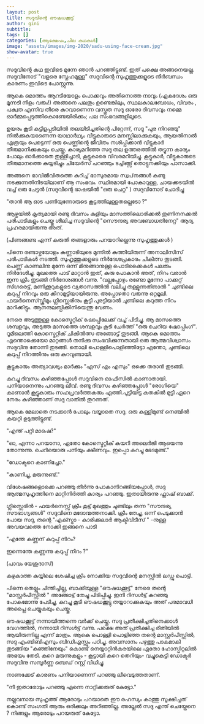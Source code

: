 ```yaml
---
layout: post
title: സദുവിന്റെ ഔഷധക്കൂട്ട്
author: gini
subtitle: 
tags: []
categories: [ആക്ഷേപം,ചില കഥകള്‍]
image: "assets/images/img-2020/sadu-using-face-cream.jpg"
show-avatar: true
---
```

സദുവിന്റെ കഥ ഇവിടെ മുന്നേ ഞാന്‍ പറഞ്ഞിട്ടുണ്ട്.  ഇത് പക്ഷെ അങ്ങനെയല്ല. സദുവിനോട്  "വളരെ സ്നേഹമുള്ള" സദുവിന്റെ സുഹൃത്തുക്കളുടെ നിര്‍ബന്ധം കാരണം ഇവിടെ പോസ്റ്റുന്നു.

ആകെ മൊത്തം ആറടിയോളം പൊക്കവും അതിനൊത്ത നാവും (ഏകദേശം ഒരു മൂന്നടി നീളം വരും!) അങ്ങനെ പലതും ഉണ്ടെങ്കിലും, സ്ഥലകാലബോധം, വിവരം , പക്വത എന്നിവ തീരെ കുറവാണെന്ന വസ്തുത സദു ഓരോ ദിവസവും നമ്മെ ഓര്‍മ്മപ്പെടുത്തികൊണ്ടേയിരിക്കും; പല സംഭവങ്ങളിലൂടെ.

ഉയരം കൂടി കട്ടിളപ്പടിയില്‍ തലയിടിച്ചതിന്റെ പിറ്റേന്ന്, സദു "പുര നിറഞ്ഞു" നില്‍ക്കുകയാണെന്ന യാഥാര്‍ഥ്യം വീട്ടുകാരുടെ മനസ്സിലാക്കുകയും, ആയതിനാല്‍ എത്രയും പെട്ടെന്ന് ഒരു പെണ്ണിന്റെ ജീവിതം നശിപ്പിക്കാന്‍ വീട്ടുകാര്‍ തീരുമാനിക്കുകയും ചെയ്തു. കാര്യമറിഞ്ഞ സദു തല ഉത്തരത്തില്‍ തട്ടുന്ന കാര്യം പോലും ഓര്‍ക്കാതെ തുള്ളിച്ചാടി, കൂട്ടുകാരെ വിവരമറിയിച്ചു. കൂട്ടുകാര്‍, വീട്ടുകാരുടെ തീരുമാനത്തെ കയ്യടിച്ചും ചിയേര്‍സ് പറഞ്ഞും ടച്ചിങ്ങ്സ് തൊട്ടുനക്കിയും പാസാക്കി. 

അങ്ങനെ ഭാവിജീവിതത്തെ കുറിച്ച് ഭാസുരമായ സ്വപ്‌നങ്ങള്‍ കണ്ടു നടക്കുന്നതിനിടയിലാണ് ആ സംഭവം. 
സ്ഥിരമായി പോകാറുള്ള, ചായക്കടയില്‍ വച്ച് ഒരു ചേട്ടന്‍ (സദുവിന്റെ ഭാഷയില്‍ "ഒരു ചെറ്റ" ) സദുവിനോട് ചോദിച്ചു 

"താന്‍ ആ ഓട പണിയുന്നോരുടെ കൂട്ടത്തിലുള്ളതല്ലെടോ  ?"

ആഴ്ചയില്‍ കൃത്യമായി രണ്ടു ദിവസം കുളിയും മാസത്തിലൊരിക്കല്‍ തുണിനനക്കല്‍  പരിപാടികളും ചെയ്തു ശീലിച്ച സദുവിന്റെ "സൌന്ദര്യ അവബോധതിനേറ്റ" ആദ്യ പ്രഹരമായിരുന്നു അത്. 

(പിണങ്ങണ്ട എന്ന് കരുതി തങ്ങളാരും പറയാറില്ലെന്നു സുഹൃത്തുക്കള്‍ )

പിന്നെ രണ്ടാഴ്ചയോളം കണ്ണാടിയുടെ മുന്നില്‍ കുത്തിയിരുന്ന് അനാലിസിസ്  പരിപാടികള്‍ നടത്തി. സുഹൃത്തുക്കളുടെ നിര്‍ദേശപ്രകാരം ചികിത്സ തുടങ്ങി. പെണ്ണ് കാണലിനു  മുന്നേ ഒന്ന് മിനുങ്ങാനുള്ള  പൊടിക്കൈകള്‍ പലരും നിര്‍ദേശിച്ചു. മുഖത്തെ പാട് മാറ്റാന്‍ ഇത്, കുരു പോകാന്‍ അത്, നിറം വരാന്‍ ഇന്ന ക്രീം തുടങ്ങി നിര്‍ദേശങ്ങള്‍ വന്നു. "വല്ലപ്പോഴും രണ്ടോ മൂന്നോ പാക്കറ്റ് സിഗരെട്ട്, മണിക്കൂറുകളുടെ വ്യതാസത്തില്‍ വലിച്ചു തള്ളുന്നതിനാല്‍ " ചുണ്ടിലെ കറുപ്പ് നിറവും ഒരു കീറാമുട്ടിയായിരുന്നു. അപ്പോഴതാ വരുന്നു ഒറ്റമൂലി. ഫയര്‍നെസ്സ്ക്രീമും ഗ്ലിസ്സെരിനും കൂട്ടി പുരട്ടിയാല്‍ ചുണ്ടിലെ കറുത്ത നിറം മാറിക്കിട്ടും. ആനന്ദലബ്ധിക്കിനിയെന്തു വേണം.

നേരെ അടുത്തുള്ള കോസ്മെറ്റിക് ഷോപ്പിലേക്ക് വച്ച് പിടിച്ചു. ആ മാസത്തെ ശമ്പളവും, അടുത്ത മാസത്തെ ശമ്പളവും കൂടി ചേര്‍ത്ത് "ഒരു ചെറിയ ഷോപ്പിംഗ്‌". റൂമിലെത്തി കോസ്മെറ്റിക് ചികില്‍ത്സ അങ്ങോട്ട്‌ തുടങ്ങി. ആകെ മൊത്തം എന്തൊക്കെയോ മാറ്റങ്ങള്‍ തനിക്കു സംഭവിക്കുന്നതായി ഒരു ആത്മവിശ്വാസം സദുവിനു തോന്നി തുടങ്ങി. തൊലി പൊള്ളിപൊളിഞ്ഞിട്ടോ  എന്തോ, ചുണ്ടിലെ കറുപ്പ് നിറത്തിനും ഒരു കുറവുണ്ടായി. 

കൂട്ടുകാരും അത്യാവശ്യം മാര്‍ക്കും "എസ് എം എസും" ഒക്കെ തരാന്‍ തുടങ്ങി. 

കുറച്ചു ദിവസം കഴിഞ്ഞപ്പോള്‍ സദുവിനെ ഓഫീസില്‍ കാണാതായി. പനിയാനെന്നും പറഞ്ഞു ലീവ്. രണ്ടു ദിവസം കഴിഞ്ഞപ്പോള്‍ "രോഗിയെ" കാണാന്‍ കൂട്ടുകാരും സഹപ്രവര്‍ത്തകരും എത്തി.പൂട്ടിയിട്ട കതകില്‍ മുട്ടി ഏറെ നേരം കഴിഞ്ഞാണ് സദു വാതില്‍  തുറന്നത്.

ആകെ മേലാതെ നടക്കാന്‍ പോലും വയ്യാതെ സദു. ഒരു കള്ളിമുണ്ട് നെഞ്ചില്‍ കയറ്റി ഉടുത്തിട്ടുണ്ട്.

"എന്ത് പറ്റി മാഷെ?"

"ഓ, എന്നാ പറയാനാ, ഏതോ കോസ്മെറ്റിക് കയറി അലെര്‍ജി ആയെന്നു തോന്നുന്നു. ചെറിയൊരു പനിയും ക്ഷീണവും. ഇപ്പൊ കുറച്ചു ഭേദമുണ്ട്."

"ഡോക്ടറെ കാണിച്ചോ."

"കാണിച്ചു, മരുന്നുണ്ട്."

വിശേഷങ്ങളൊക്കെ പറഞ്ഞു തീര്‍ന്നു പോകാനിറങ്ങിയപ്പോള്‍, സദു ആത്മസുഹൃത്തിനെ മാറ്റിനിര്‍ത്തി കാര്യം പറഞ്ഞു. ഇതായിരുന്നു ഫ്ലാഷ് ബാക്ക്.

ഗ്ലിസ്സെരിന്‍ - ഫയര്‍നെസ്സ് ക്രീം കൂട്ട് മുഖത്തും ചുണ്ടിലും തന്ന "സൗന്ദര്യ സൗഭാഗ്യങ്ങള്‍" സദുവിനെ മദോന്മത്തനാക്കി. ക്രീം തേച്ചു, ഒന്ന് പെടുക്കാന്‍ പോയ സദു, തന്റെ "എക്സ്ട്രാ - കാരിക്കുലാര്‍ ആക്ടിവിടീസ് " -നുള്ള അവയവത്തെ നോക്കി ഇങ്ങനെ പാടി

"എന്തേ കണ്ണന് കറുപ്പ് നിറം? 

ഇന്നെന്തേ കണ്ണന്നു കറുപ്പ് നിറം ?"

(പാവം യേശുദാസ്)  

കഴുകാത്ത കയ്യിലെ ശേഷിച്ച ക്രീം നോക്കിയ സദുവിന്റെ മനസ്സില്‍ ലഡ്ഡു പൊട്ടി. 

പിന്നെ തെല്ലും ചിന്തിച്ചില്ല, ബാക്കിയുള്ള "ഔഷധക്കൂട്ട്" നേരെ തന്റെ "മാസ്റ്റര്‍പീസ്സില്‍ " അങ്ങോട്ട്‌ തേച്ചു പിടിപ്പിച്ചു. ഇനി റിസള്‍ട്ട്‌ കുറഞ്ഞു പോകുമോന്നു പേടിച്ചു, കുറച്ചു കൂടി ഔഷധക്കൂട്ടു തയ്യാറാക്കുകയും അത് പരമാവധി അപ്ലൈ ചെയ്യുകയും ചെയ്തു.  

ഔഷധക്കൂട്ട് നന്നായിത്തന്നെ വര്‍ക്ക് ചെയ്തു. സദു പ്രതീക്ഷിച്ചതിനെക്കാള്‍ വേഗത്തില്‍, നന്നായി റിസള്‍ട്ട്‌ വന്നു. പക്ഷെ അത് പ്രതീക്ഷിച്ച രീതിയില്‍ ആയിരുന്നില്ല എന്ന് മാത്രം. ആകെ പൊള്ളി പൊളിഞ്ഞ തന്റെ മാസ്റ്റര്‍പീസ്സില്‍, സദു എംബിബിഎസും ബിഡിഎസ്സും  പഠിച്ചു. അവസാനം പഴുത്തു പാകമാകി തുടങ്ങിയ "കുഞ്ഞിനേയും" കൊണ്ട് നെയ്യാറ്റിന്‍കരയിലെ ഏതോ ഹോസ്പിറ്റലില്‍ അഭയം തേടി. കുറെ മരുന്നുകളും - കൂട്ടായി കുറെ തെറിയും- വച്ചുകെട്ടി ഡോക്ടര്‍ സദുവിനു സമ്പൂര്‍ണ്ണ ബെഡ് റസ്റ്റ്‌  വിധിച്ചു. 

നാണക്കേട്‌ കാരണം പനിയാണെന്ന് പറഞ്ഞു ലീവെടുത്തതാണ്.

"നീ ഇതാരോടും പറഞ്ഞു എന്നെ നാറ്റിക്കരുത്  കേട്ടോ."

നല്ലവനായ സുഹൃത്ത്‌ ആരോടും പറയാതെ ഈ രഹസ്യം കാത്തു സൂക്ഷിച്ചത് കൊണ്ട് സംഗതി ആരും ഒരിക്കലും അറിഞ്ഞില്ല. അല്ലേല്‍ സദു എന്ത് ചെയ്തേനെ ? 
നിങ്ങളും ആരോടും പറയരുത് കേട്ടോ. 